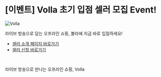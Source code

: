 # [이벤트] Volla 초기 입점 셀러 모집 Event!

![Volla](../../assets/marketing/dist/event_landing.png)

라이브 방송으로 담는 오프라인 쇼핑, 볼라에 지금 바로 입점하세요!

- [셀러 소개 페이지 바로가기](https://volla.live/benefits)
- [셀러 신청 바로가기](https://volla.live/sellerform?from=app)

<br>

라이브 방송으로 만나는 오프라인 쇼핑, Volla
